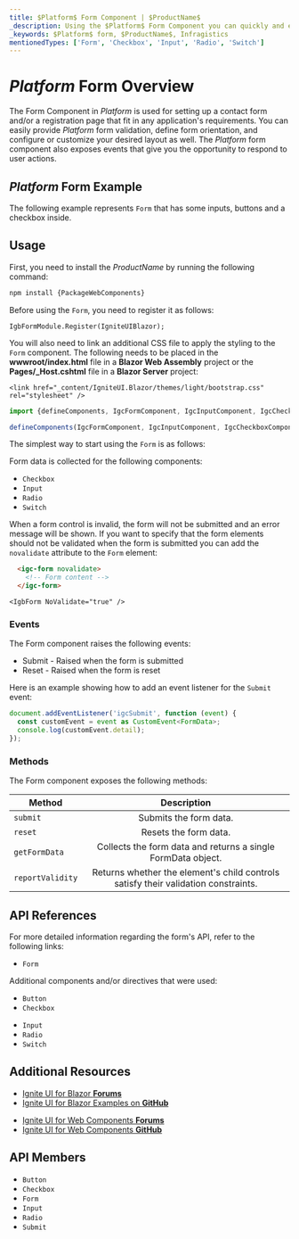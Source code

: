 ```yaml
---
title: $Platform$ Form Component | $ProductName$
_description: Using the $Platform$ Form Component you can quickly and easily create new contact form or a registration page for your next app. Learn more here.
_keywords: $Platform$ form, $ProductName$, Infragistics
mentionedTypes: ['Form', 'Checkbox', 'Input', 'Radio', 'Switch']
---
```


# $Platform$ Form Overview

The Form Component in $Platform$ is used for setting up a contact form and/or a registration page that fit in any application's requirements. You can easily provide $Platform$ form validation, define form orientation, and configure or customize your desired layout as well. The $Platform$ form component also exposes events that give you the opportunity to respond to user actions.

## $Platform$ Form Example

The following example represents `Form` that has some inputs, buttons and a checkbox inside.

<code-view style="height: 300px"
           data-demos-base-url="{environment:dvDemosBaseUrl}"
           iframe-src="{environment:dvDemosBaseUrl}/inputs/form-overview"
           alt="$Platform$ Form Example"
           github-src="inputs/form/overview">
</code-view>

## Usage


<!-- WebComponents -->
First, you need to install the $ProductName$ by running the following command:

```cmd
npm install {PackageWebComponents}
```
<!-- end: WebComponents -->

Before using the `Form`, you need to register it as follows:

```razor
IgbFormModule.Register(IgniteUIBlazor);
```

<!-- Blazor -->

You will also need to link an additional CSS file to apply the styling to the `Form` component. The following needs to be placed in the **wwwroot/index.html** file in a **Blazor Web Assembly** project or the **Pages/_Host.cshtml** file in a **Blazor Server** project:

```razor
<link href="_content/IgniteUI.Blazor/themes/light/bootstrap.css" rel="stylesheet" />
```

<!-- end: Blazor -->

```ts
import {defineComponents, IgcFormComponent, IgcInputComponent, IgcCheckboxComponent, IgcButtonComponent } from 'igniteui-webcomponents';

defineComponents(IgcFormComponent, IgcInputComponent, IgcCheckboxComponent, IgcButtonComponent);
```

The simplest way to start using the `Form` is as follows:

<code-view style="height: 300px"
           data-demos-base-url="{environment:dvDemosBaseUrl}"
           iframe-src="{environment:dvDemosBaseUrl}/inputs/form-overview"
           alt="$Platform$ Form Example"
           github-src="inputs/form/overview">
</code-view>

Form data is collected for the following components:
- `Checkbox`
- `Input`
- `Radio`
- `Switch`

When a form control is invalid, the form will not be submitted and an error message will be shown. If you want to specify that the form elements should not be validated when the form is submitted you can add the `novalidate` attribute to the `Form` element:


```html
  <igc-form novalidate>
    <!-- Form content -->
  </igc-form>
```

```razor
<IgbForm NoValidate="true" />
```

### Events

The Form component raises the following events:
- Submit - Raised when the form is submitted
- Reset - Raised when the form is reset

Here is an example showing how to add an event listener for the `Submit` event:

```ts
document.addEventListener('igcSubmit', function (event) {
  const customEvent = event as CustomEvent<FormData>;
  console.log(customEvent.detail);
});
```

### Methods

The Form component exposes the following methods:

| Method			| Description     			|
| ------------- 	|:-------------:			|
|`submit`|Submits the form data.|
|`reset`|Resets the form data.|
|`getFormData`|Collects the form data and returns a single FormData object.|
|`reportValidity`|Returns whether the element's child controls satisfy their validation constraints.|

<!-- WebComponents -->

## API References

For more detailed information regarding the form's API, refer to the following links:
* `Form`

Additional components and/or directives that were used:
- `Button`
- `Checkbox`
* `Input`
* `Radio`
* `Switch`

<!-- end: WebComponents -->

<div class="divider"></div>

## Additional Resources

<!-- Blazor -->

* [Ignite UI for Blazor **Forums**](https://www.infragistics.com/community/forums/f/ignite-ui-for-blazor)
* [Ignite UI for Blazor Examples on **GitHub**](https://github.com/IgniteUI/igniteui-blazor-examples)

<!-- end: Blazor -->

<!-- WebComponents -->

* [Ignite UI for Web Components **Forums**](https://www.infragistics.com/community/forums/f/ignite-ui-for-web-components)
* [Ignite UI for Web Components **GitHub**](https://github.com/IgniteUI/igniteui-webcomponents)

<!-- end: WebComponents -->

 ## API Members

 - `Button`
 - `Checkbox`
 - `Form`
 - `Input`
 - `Radio`
 - `Submit`